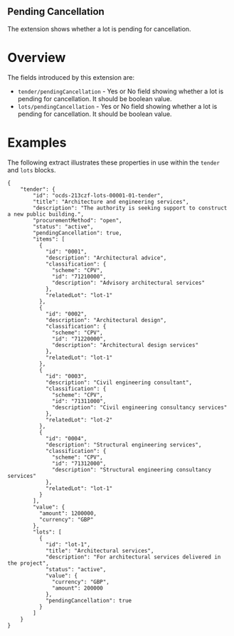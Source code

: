 ## Pending Cancellation
The extension shows  whether a lot is pending for cancellation.
# Overview
The fields introduced by this extension are:
- `tender/pendingCancellation` - Yes or No field showing  whether a lot is pending for cancellation. 
It should be boolean value.
- `lots/pendingCancellation` - Yes or No field showing  whether a lot is pending for cancellation.
It should be boolean value.
# Examples
The following extract illustrates these properties in use within the 
`tender` and `lots` blocks.
```
{
    "tender": {
        "id": "ocds-213czf-lots-00001-01-tender",
        "title": "Architecture and engineering services",
        "description": "The authority is seeking support to construct a new public building.",
        "procurementMethod": "open",
        "status": "active",
        "pendingCancellation": true,
        "items": [
          {
            "id": "0001",
            "description": "Architectural advice",
            "classification": {
              "scheme": "CPV",
              "id": "71210000",
              "description": "Advisory architectural services"
            },
            "relatedLot": "lot-1"
          },
          {
            "id": "0002",
            "description": "Architectural design",
            "classification": {
              "scheme": "CPV",
              "id": "71220000",
              "description": "Architectural design services"
            },
            "relatedLot": "lot-1"
          },
          {
            "id": "0003",
            "description": "Civil engineering consultant",
            "classification": {
              "scheme": "CPV",
              "id": "71311000",
              "description": "Civil engineering consultancy services"
            },
            "relatedLot": "lot-2"
          },
          {
            "id": "0004",
            "description": "Structural engineering services",
            "classification": {
              "scheme": "CPV",
              "id": "71312000",
              "description": "Structural engineering consultancy services"
            },
            "relatedLot": "lot-1"
          }
        ],
        "value": {
          "amount": 1200000,
          "currency": "GBP"
        },
        "lots": [
          {
            "id": "lot-1",
            "title": "Architectural services",
            "description": "For architectural services delivered in the project",
            "status": "active",
            "value": {
              "currency": "GBP",
              "amount": 200000
            },
            "pendingCancellation": true
          }
        ]
    }
}
```